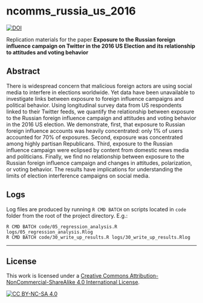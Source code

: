 # ncomms_russia_us_2016

[![DOI](https://zenodo.org/badge/536623330.svg)](https://zenodo.org/badge/latestdoi/536623330)

Replication materials for the paper **Exposure to the Russian foreign influence campaign on Twitter in the 2016 US Election and its relationship to attitudes and voting behavior**

## Abstract

There is widespread concern that malicious foreign actors are using social media to interfere in elections worldwide. Yet data have been unavailable to investigate links between exposure to foreign influence campaigns and political behavior. Using longitudinal survey data from US respondents linked to their Twitter feeds, we quantify the relationship between exposure to the Russian foreign influence campaign and attitudes and voting behavior in the 2016 US election. We demonstrate, first, that exposure to Russian foreign influence accounts was heavily concentrated: only 1% of users accounted for 70% of exposures. Second, exposure was concentrated among highly partisan Republicans. Third, exposure to the Russian influence campaign were eclipsed by content from domestic news media and politicians. Finally, we find no relationship between exposure to the Russian foreign influence campaign and changes in attitudes, polarization, or voting behavior. The results have implications for understanding the limits of election interference campaigns on social media.

## Logs

Log files are produced by running `R CMD BATCH` on scripts located in `code` folder from the root of the project directory. E.g.:

    R CMD BATCH code/05_regression_analysis.R logs/05_regression_analysis.Rlog
    R CMD BATCH code/30_write_up_results.R logs/30_write_up_results.Rlog

------------------------------------------------------------------------

## License

This work is licensed under a [Creative Commons Attribution-NonCommercial-ShareAlike 4.0 International License](http://creativecommons.org/licenses/by-nc-sa/4.0/).

[![CC BY-NC-SA 4.0](https://licensebuttons.net/l/by-nc-sa/4.0/88x31.png)](http://creativecommons.org/licenses/by-nc-sa/4.0/)
